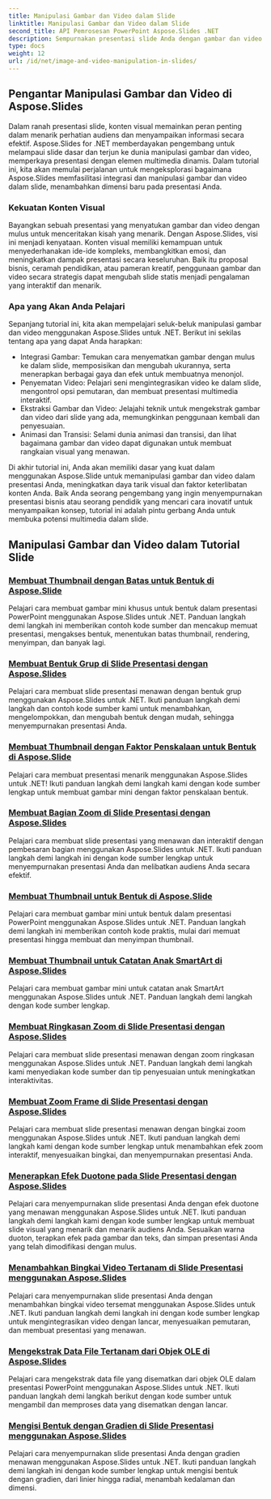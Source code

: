 ```yaml
---
title: Manipulasi Gambar dan Video dalam Slide
linktitle: Manipulasi Gambar dan Video dalam Slide
second_title: API Pemrosesan PowerPoint Aspose.Slides .NET
description: Sempurnakan presentasi slide Anda dengan gambar dan video menawan menggunakan Aspose.Slides untuk .NET. Pelajari langkah demi langkah cara memanipulasi gambar dan video dalam slide untuk konten yang menarik secara visual.
type: docs
weight: 12
url: /id/net/image-and-video-manipulation-in-slides/
---
```


## Pengantar Manipulasi Gambar dan Video di Aspose.Slides

Dalam ranah presentasi slide, konten visual memainkan peran penting dalam menarik perhatian audiens dan menyampaikan informasi secara efektif. Aspose.Slides for .NET memberdayakan pengembang untuk melampaui slide dasar dan terjun ke dunia manipulasi gambar dan video, memperkaya presentasi dengan elemen multimedia dinamis. Dalam tutorial ini, kita akan memulai perjalanan untuk mengeksplorasi bagaimana Aspose.Slides memfasilitasi integrasi dan manipulasi gambar dan video dalam slide, menambahkan dimensi baru pada presentasi Anda.

### Kekuatan Konten Visual

Bayangkan sebuah presentasi yang menyatukan gambar dan video dengan mulus untuk menceritakan kisah yang menarik. Dengan Aspose.Slides, visi ini menjadi kenyataan. Konten visual memiliki kemampuan untuk menyederhanakan ide-ide kompleks, membangkitkan emosi, dan meningkatkan dampak presentasi secara keseluruhan. Baik itu proposal bisnis, ceramah pendidikan, atau pameran kreatif, penggunaan gambar dan video secara strategis dapat mengubah slide statis menjadi pengalaman yang interaktif dan menarik.

### Apa yang Akan Anda Pelajari

Sepanjang tutorial ini, kita akan mempelajari seluk-beluk manipulasi gambar dan video menggunakan Aspose.Slides untuk .NET. Berikut ini sekilas tentang apa yang dapat Anda harapkan:

- Integrasi Gambar: Temukan cara menyematkan gambar dengan mulus ke dalam slide, memposisikan dan mengubah ukurannya, serta menerapkan berbagai gaya dan efek untuk membuatnya menonjol.
- Penyematan Video: Pelajari seni mengintegrasikan video ke dalam slide, mengontrol opsi pemutaran, dan membuat presentasi multimedia interaktif.
- Ekstraksi Gambar dan Video: Jelajahi teknik untuk mengekstrak gambar dan video dari slide yang ada, memungkinkan penggunaan kembali dan penyesuaian.
- Animasi dan Transisi: Selami dunia animasi dan transisi, dan lihat bagaimana gambar dan video dapat digunakan untuk membuat rangkaian visual yang menawan.

Di akhir tutorial ini, Anda akan memiliki dasar yang kuat dalam menggunakan Aspose.Slide untuk memanipulasi gambar dan video dalam presentasi Anda, meningkatkan daya tarik visual dan faktor keterlibatan konten Anda. Baik Anda seorang pengembang yang ingin menyempurnakan presentasi bisnis atau seorang pendidik yang mencari cara inovatif untuk menyampaikan konsep, tutorial ini adalah pintu gerbang Anda untuk membuka potensi multimedia dalam slide.


## Manipulasi Gambar dan Video dalam Tutorial Slide
### [Membuat Thumbnail dengan Batas untuk Bentuk di Aspose.Slide](./creating-thumbnail-bounds-shape/)
Pelajari cara membuat gambar mini khusus untuk bentuk dalam presentasi PowerPoint menggunakan Aspose.Slides untuk .NET. Panduan langkah demi langkah ini memberikan contoh kode sumber dan mencakup memuat presentasi, mengakses bentuk, menentukan batas thumbnail, rendering, menyimpan, dan banyak lagi.
### [Membuat Bentuk Grup di Slide Presentasi dengan Aspose.Slides](./creating-group-shapes/)
Pelajari cara membuat slide presentasi menawan dengan bentuk grup menggunakan Aspose.Slides untuk .NET. Ikuti panduan langkah demi langkah dan contoh kode sumber kami untuk menambahkan, mengelompokkan, dan mengubah bentuk dengan mudah, sehingga menyempurnakan presentasi Anda.
### [Membuat Thumbnail dengan Faktor Penskalaan untuk Bentuk di Aspose.Slide](./creating-thumbnail-scaling-factor-shape/)
Pelajari cara membuat presentasi menarik menggunakan Aspose.Slides untuk .NET! Ikuti panduan langkah demi langkah kami dengan kode sumber lengkap untuk membuat gambar mini dengan faktor penskalaan bentuk.
### [Membuat Bagian Zoom di Slide Presentasi dengan Aspose.Slides](./creating-section-zoom/)
Pelajari cara membuat slide presentasi yang menawan dan interaktif dengan pembesaran bagian menggunakan Aspose.Slides untuk .NET. Ikuti panduan langkah demi langkah ini dengan kode sumber lengkap untuk menyempurnakan presentasi Anda dan melibatkan audiens Anda secara efektif.
### [Membuat Thumbnail untuk Bentuk di Aspose.Slide](./creating-thumbnail-shape/)
Pelajari cara membuat gambar mini untuk bentuk dalam presentasi PowerPoint menggunakan Aspose.Slides untuk .NET. Panduan langkah demi langkah ini memberikan contoh kode praktis, mulai dari memuat presentasi hingga membuat dan menyimpan thumbnail.
### [Membuat Thumbnail untuk Catatan Anak SmartArt di Aspose.Slides](./creating-thumbnail-smartart-child-note/)
Pelajari cara membuat gambar mini untuk catatan anak SmartArt menggunakan Aspose.Slides untuk .NET. Panduan langkah demi langkah dengan kode sumber lengkap.
### [Membuat Ringkasan Zoom di Slide Presentasi dengan Aspose.Slides](./creating-summary-zoom/)
Pelajari cara membuat slide presentasi menawan dengan zoom ringkasan menggunakan Aspose.Slides untuk .NET. Panduan langkah demi langkah kami menyediakan kode sumber dan tip penyesuaian untuk meningkatkan interaktivitas.
### [Membuat Zoom Frame di Slide Presentasi dengan Aspose.Slides](./creating-zoom-frame/)
Pelajari cara membuat slide presentasi menawan dengan bingkai zoom menggunakan Aspose.Slides untuk .NET. Ikuti panduan langkah demi langkah kami dengan kode sumber lengkap untuk menambahkan efek zoom interaktif, menyesuaikan bingkai, dan menyempurnakan presentasi Anda.
### [Menerapkan Efek Duotone pada Slide Presentasi dengan Aspose.Slides](./applying-duotone-effects/)
Pelajari cara menyempurnakan slide presentasi Anda dengan efek duotone yang menawan menggunakan Aspose.Slides untuk .NET. Ikuti panduan langkah demi langkah kami dengan kode sumber lengkap untuk membuat slide visual yang menarik dan menarik audiens Anda. Sesuaikan warna duoton, terapkan efek pada gambar dan teks, dan simpan presentasi Anda yang telah dimodifikasi dengan mulus.
### [Menambahkan Bingkai Video Tertanam di Slide Presentasi menggunakan Aspose.Slides](./adding-embedded-video-frame/)
Pelajari cara menyempurnakan slide presentasi Anda dengan menambahkan bingkai video tersemat menggunakan Aspose.Slides untuk .NET. Ikuti panduan langkah demi langkah ini dengan kode sumber lengkap untuk mengintegrasikan video dengan lancar, menyesuaikan pemutaran, dan membuat presentasi yang menawan.
### [Mengekstrak Data File Tertanam dari Objek OLE di Aspose.Slides](./extracting-embedded-file-data-ole-object/)
Pelajari cara mengekstrak data file yang disematkan dari objek OLE dalam presentasi PowerPoint menggunakan Aspose.Slides untuk .NET. Ikuti panduan langkah demi langkah berikut dengan kode sumber untuk mengambil dan memproses data yang disematkan dengan lancar.
### [Mengisi Bentuk dengan Gradien di Slide Presentasi menggunakan Aspose.Slides](./filling-shapes-gradient/)
Pelajari cara menyempurnakan slide presentasi Anda dengan gradien menawan menggunakan Aspose.Slides untuk .NET. Ikuti panduan langkah demi langkah ini dengan kode sumber lengkap untuk mengisi bentuk dengan gradien, dari linier hingga radial, menambah kedalaman dan dimensi.